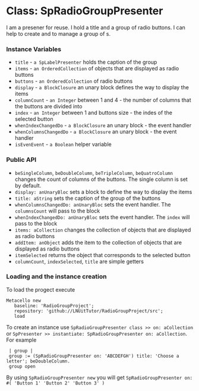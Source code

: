 # Class: SpRadioGroupPresenter

I am a presener for reuse. I hold a title and a group of radio buttons. I can help to create and to manage a group of <SpRadioButtonPresenter>s.

### Instance Variables
* `title` - `a SpLabelPresenter` holds the caption of the group
* `items` - `an OrderedCollection` of objects that are displayed as radio buttons
* `buttons` - `an OrderedCollection` of radio buttons
* `display` - `a BlockClosure` an unary block defines the way to display the items
* `columnCount` - `an Integer` between 1 and 4 - the number of columns that the buttons are divided into
* `index` - `an Integer` between 1 and buttons size - the indes of the selected button
* `whenIndexChangedDo` - `a BlockClosure` an unary block - the event handler
* `whenColumnsChangedDo` - `a BlockClosure` an unary block - the event handler
* `isEvenEvent` - `a Boolean` helper variable

### Public API

- `beSingleColumn`, `beDoubleColumn`, `beTripleColumn`, `beQuatroColumn` changes the count of columns of the buttons. The single column is set by default.
- `display: anUnaryBloc` sets a block to define the way to display the items
- `title: aString` sets the caption of the group of the buttons
- `whenColumnsChangedDo: anUnaryBloc` sets the event handler. The `columnsCount` will pass to the block
- `whenIndexChangedDo: anUnaryBloc` sets the event handler. The `index` will pass to the block
- `items: aCollection` changes the collection of objects that are displayed as radio buttons
- `addItem: anObject` adds the item to the collection of objects that are displayed as radio buttons
- `itemSelected` returns the object that corresponds to the selected button
- `columnCount`, `indexSelected`, `title` are simple getters

### Loading and the instance creation
To load the progect execute
```Smalltalk
Metacello new
   baseline: 'RadioGroupProject';
   repository: 'github://LNUitTutor/RadioGroupProject/src';
   load
```

To create an instance use `SpRadioGroupPresenter class >> on: aCollection` or `SpPresenter >> instantiate: SpRadioGroupPresenter on: aCollection`. For example
```Smalltalk
 | group |
 group := (SpRadioGroupPresenter on: 'ABCDEFGH') title: 'Choose a letter'; beDoubleColumn.
 group open
```
By using `SpRadioGroupPresenter new` you will get `SpRadioGroupPresenter on: #( 'Button 1' 'Button 2' 'Button 3' )`
